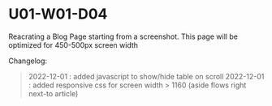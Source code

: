 # U01-W01-D04

Reacrating a Blog Page starting from a screenshot.
This page will be optimized for 450-500px screen width

Changelog:

> 2022-12-01 : added javascript to show/hide table on scroll
> 2022-12-01 : added responsive css for screen width > 1160 (aside flows right next-to article)

